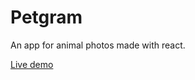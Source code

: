 # Petgram
An app for animal photos made with react.

[Live demo](https://rodopz.github.io/Petgram/)
